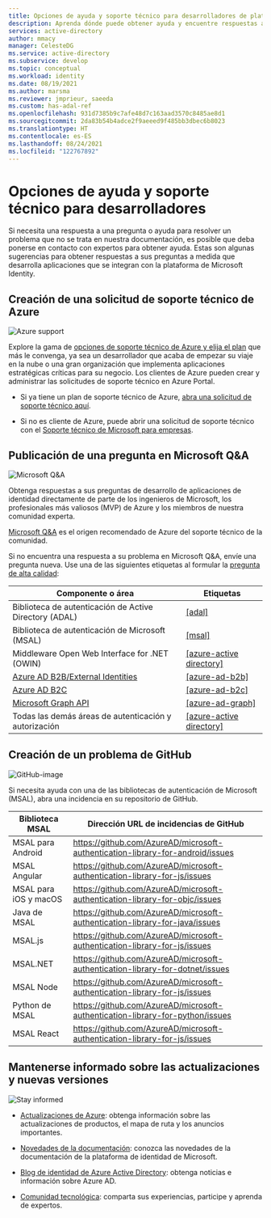 ```yaml
---
title: Opciones de ayuda y soporte técnico para desarrolladores de plataformas de Microsoft Identity | Azure
description: Aprenda dónde puede obtener ayuda y encuentre respuestas a sus preguntas a medida que cree soluciones de administración de identidad y acceso (IAM) que se integran con Azure Active Directory (Azure AD) y otros componentes de la plataforma de Microsoft Identity.
services: active-directory
author: mmacy
manager: CelesteDG
ms.service: active-directory
ms.subservice: develop
ms.topic: conceptual
ms.workload: identity
ms.date: 08/19/2021
ms.author: marsma
ms.reviewer: jmprieur, saeeda
ms.custom: has-adal-ref
ms.openlocfilehash: 931d7385b9c7afe48d7c163aad3570c8485ae8d1
ms.sourcegitcommit: 2da83b54b4adce2f9aeeed9f485bb3dbec6b8023
ms.translationtype: HT
ms.contentlocale: es-ES
ms.lasthandoff: 08/24/2021
ms.locfileid: "122767892"
---
```

# <a name="support-and-help-options-for-developers"></a>Opciones de ayuda y soporte técnico para desarrolladores

Si necesita una respuesta a una pregunta o ayuda para resolver un problema que no se trata en nuestra documentación, es posible que deba ponerse en contacto con expertos para obtener ayuda. Estas son algunas sugerencias para obtener respuestas a sus preguntas a medida que desarrolla aplicaciones que se integran con la plataforma de Microsoft Identity.

## <a name="create-an-azure-support-request"></a>Creación de una solicitud de soporte técnico de Azure

<div class='icon is-large'>
    <img alt='Azure support' src='https://docs.microsoft.com/media/logos/logo_azure.svg'>
</div>

Explore la gama de [opciones de soporte técnico de Azure y elija el plan](https://azure.microsoft.com/support/plans) que más le convenga, ya sea un desarrollador que acaba de empezar su viaje en la nube o una gran organización que implementa aplicaciones estratégicas críticas para su negocio. Los clientes de Azure pueden crear y administrar las solicitudes de soporte técnico en Azure Portal.

- Si ya tiene un plan de soporte técnico de Azure, [abra una solicitud de soporte técnico aquí](https://portal.azure.com/#blade/Microsoft_Azure_Support/HelpAndSupportBlade/newsupportrequest).

- Si no es cliente de Azure, puede abrir una solicitud de soporte técnico con el [Soporte técnico de Microsoft para empresas](https://support.serviceshub.microsoft.com/supportforbusiness).

## <a name="post-a-question-to-microsoft-qa"></a>Publicación de una pregunta en Microsoft Q&A

<div class='icon is-large'>
    <img alt='Microsoft Q&A' src='./media/common/question-mark-icon.png'>
</div>             

Obtenga respuestas a sus preguntas de desarrollo de aplicaciones de identidad directamente de parte de los ingenieros de Microsoft, los profesionales más valiosos (MVP) de Azure y los miembros de nuestra comunidad experta.

[Microsoft Q&A](/answers/products/) es el origen recomendado de Azure del soporte técnico de la comunidad.

Si no encuentra una respuesta a su problema en Microsoft Q&A, envíe una pregunta nueva. Use una de las siguientes etiquetas al formular la [pregunta de alta calidad](/answers/articles/24951/how-to-write-a-quality-question.html):

| Componente o área| Etiquetas  |
|------------|---------------------------|
| Biblioteca de autenticación de Active Directory (ADAL)                              | [[adal]](/answers/topics/azure-ad-adal-deprecation.html)                |
| Biblioteca de autenticación de Microsoft (MSAL)                                     | [[msal]](/answers/topics/azure-ad-msal.html)                            |
| Middleware Open Web Interface for .NET (OWIN)                               | [[azure-active directory]](/answers/topics/azure-active-directory.html) |
| [Azure AD B2B/External Identities](../external-identities/what-is-b2b.md) | [[azure-ad-b2b]](/answers/topics/azure-ad-b2b.html)                     |
| [Azure AD B2C](https://azure.microsoft.com/services/active-directory-b2c/)  | [[azure-ad-b2c]](/answers/topics/azure-ad-b2c.html)                     |
| [Microsoft Graph API](https://developer.microsoft.com/graph/)               | [[azure-ad-graph]](/answers/topics/azure-ad-graph.html)                 |
| Todas las demás áreas de autenticación y autorización                            | [[azure-active directory]](/answers/topics/azure-active-directory.html) |

## <a name="create-a-github-issue"></a>Creación de un problema de GitHub

<div class='icon is-large'>
    <img alt='GitHub-image' src='./media/common/github.svg'>
</div>

Si necesita ayuda con una de las bibliotecas de autenticación de Microsoft (MSAL), abra una incidencia en su repositorio de GitHub.

| Biblioteca MSAL | Dirección URL de incidencias de GitHub|
| --- | --- |
| MSAL para Android | https://github.com/AzureAD/microsoft-authentication-library-for-android/issues |
| MSAL Angular | https://github.com/AzureAD/microsoft-authentication-library-for-js/issues |
| MSAL para iOS y macOS| https://github.com/AzureAD/microsoft-authentication-library-for-objc/issues |
| Java de MSAL | https://github.com/AzureAD/microsoft-authentication-library-for-java/issues |
| MSAL.js | https://github.com/AzureAD/microsoft-authentication-library-for-js/issues |
| MSAL.NET| https://github.com/AzureAD/microsoft-authentication-library-for-dotnet/issues |
| MSAL Node | https://github.com/AzureAD/microsoft-authentication-library-for-js/issues |
| Python de MSAL | https://github.com/AzureAD/microsoft-authentication-library-for-python/issues |
| MSAL React  | https://github.com/AzureAD/microsoft-authentication-library-for-js/issues |

## <a name="stay-informed-of-updates-and-new-releases"></a>Mantenerse informado sobre las actualizaciones y nuevas versiones

<div class='icon is-large'>
    <img alt='Stay informed' src='https://docs.microsoft.com/media/common/i_blog.svg'>
</div>

- [Actualizaciones de Azure](https://azure.microsoft.com/updates/?category=identity): obtenga información sobre las actualizaciones de productos, el mapa de ruta y los anuncios importantes.

- [Novedades de la documentación](./whats-new-docs.md): conozca las novedades de la documentación de la plataforma de identidad de Microsoft.

- [Blog de identidad de Azure Active Directory](https://techcommunity.microsoft.com/t5/azure-active-directory-identity/bg-p/Identity): obtenga noticias e información sobre Azure AD.

- [Comunidad tecnológica](https://techcommunity.microsoft.com/t5/azure-active-directory-identity/bg-p/Identity/): comparta sus experiencias, participe y aprenda de expertos.
